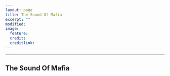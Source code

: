 ```yaml
---
layout: page
title: The Sound Of Mafia
excerpt: ""
modified: 
image:
  feature: 
  credit: 
  creditlink: 
---
```


---

## The Sound Of Mafia

